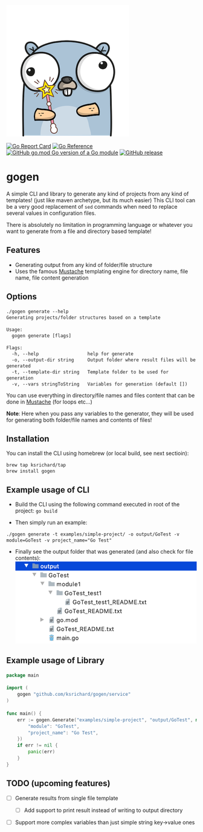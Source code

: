 ![Logo](images/logo.png)

[![Go Report Card](https://goreportcard.com/badge/github.com/ksrichard/gogen)](https://goreportcard.com/report/github.com/ksrichard/gogen)
[![Go Reference](https://pkg.go.dev/badge/github.com/ksrichard/gogen.svg)](https://pkg.go.dev/github.com/ksrichard/gogen)
[![GitHub go.mod Go version of a Go module](https://img.shields.io/github/go-mod/go-version/ksrichard/gogen.svg)](https://github.com/ksrichard/gogen)
[![GitHub release](https://img.shields.io/github/release/ksrichard/gogen.svg)](https://github.com/ksrichard/gogen/releases/)

# gogen
A simple CLI and library to generate any kind of projects from any kind of templates! (just like maven archetype, but its much easier)
This CLI tool can be a very good replacement of `sed` commands when need to replace several values in configuration files.

There is absolutely no limitation in programming language or whatever you want to generate from a file and directory based template!

## Features
- Generating output from any kind of folder/file structure
- Uses the famous [Mustache](https://mustache.github.io/) templating engine for directory name, file name, file content generation

## Options
```
./gogen generate --help
Generating projects/folder structures based on a template

Usage:
  gogen generate [flags]

Flags:
  -h, --help                  help for generate
  -o, --output-dir string     Output folder where result files will be generated
  -t, --template-dir string   Template folder to be used for generation
  -v, --vars stringToString   Variables for generation (default [])
```
You can use everything in directory/file names and files content that can be done in [Mustache](https://mustache.github.io/) (for loops etc...)

**Note**: Here when you pass any variables to the generator, they will be used for generating both folder/file names and contents of files!

## Installation
You can install the CLI using homebrew (or local build, see next sectioin):
```
brew tap ksrichard/tap
brew install gogen
```

## Example usage of CLI
- Build the CLI using the following command executed in root of the project: `go build`

- Then simply run an example:
```
./gogen generate -t examples/simple-project/ -o output/GoTest -v module=GoTest -v project_name="Go Test"
```

- Finally see the output folder that was generated (and also check for file contents):
![Logo](images/screenshot1.png)

## Example usage of Library
```go
package main

import (
	gogen "github.com/ksrichard/gogen/service"
)

func main() {
	err := gogen.Generate("examples/simple-project", "output/GoTest", map[string]string{
		"module": "GoTest",
		"project_name": "Go Test",
	})
	if err != nil {
		panic(err)
	}
}
```

## TODO (upcoming features)
- [ ] Generate results from single file template
  - [ ] Add support to print result instead of writing to output directory
- [ ] Support more complex variables than just simple string key->value ones



